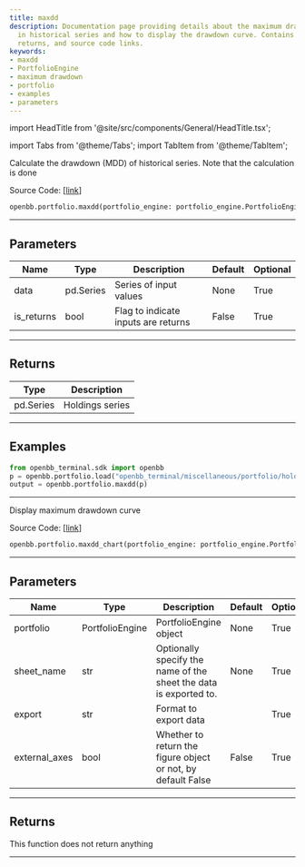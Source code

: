 ```yaml
---
title: maxdd
description: Documentation page providing details about the maximum drawdown calculation
  in historical series and how to display the drawdown curve. Contains examples, parameters,
  returns, and source code links.
keywords:
- maxdd
- PortfolioEngine
- maximum drawdown
- portfolio
- examples
- parameters
---
```


import HeadTitle from '@site/src/components/General/HeadTitle.tsx';

<HeadTitle title="portfolio.maxdd - Reference | OpenBB SDK Docs" />

import Tabs from '@theme/Tabs';
import TabItem from '@theme/TabItem';

<Tabs>
<TabItem value="model" label="Model" default>

Calculate the drawdown (MDD) of historical series.  Note that the calculation is done

Source Code: [[link](https://github.com/OpenBB-finance/OpenBBTerminal/tree/main/openbb_terminal/portfolio/portfolio_model.py#L511)]

```python wordwrap
openbb.portfolio.maxdd(portfolio_engine: portfolio_engine.PortfolioEngine, is_returns: bool = False)
```

---

## Parameters

| Name | Type | Description | Default | Optional |
| ---- | ---- | ----------- | ------- | -------- |
| data | pd.Series | Series of input values | None | True |
| is_returns | bool | Flag to indicate inputs are returns | False | True |


---

## Returns

| Type | Description |
| ---- | ----------- |
| pd.Series | Holdings series |
---

## Examples

```python
from openbb_terminal.sdk import openbb
p = openbb.portfolio.load("openbb_terminal/miscellaneous/portfolio/holdings_example.xlsx")
output = openbb.portfolio.maxdd(p)
```

---



</TabItem>
<TabItem value="view" label="Chart">

Display maximum drawdown curve

Source Code: [[link](https://github.com/OpenBB-finance/OpenBBTerminal/tree/main/openbb_terminal/portfolio/portfolio_view.py#L1182)]

```python wordwrap
openbb.portfolio.maxdd_chart(portfolio_engine: portfolio_engine.PortfolioEngine, export: str = "", sheet_name: Optional[str] = None, external_axes: bool = False)
```

---

## Parameters

| Name | Type | Description | Default | Optional |
| ---- | ---- | ----------- | ------- | -------- |
| portfolio | PortfolioEngine | PortfolioEngine object | None | True |
| sheet_name | str | Optionally specify the name of the sheet the data is exported to. | None | True |
| export | str | Format to export data |  | True |
| external_axes | bool | Whether to return the figure object or not, by default False | False | True |


---

## Returns

This function does not return anything

---



</TabItem>
</Tabs>
